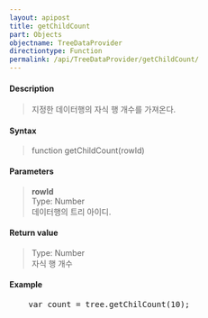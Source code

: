 ```yaml
---
layout: apipost
title: getChildCount
part: Objects
objectname: TreeDataProvider
directiontype: Function
permalink: /api/TreeDataProvider/getChildCount/
---
```



#### Description

> 지정한 데이터행의 자식 행 개수를 가져온다.  

#### Syntax

> function getChildCount(rowId)  

#### Parameters

> **rowId**  
> Type: Number  
> 데이터행의 트리 아이디.  

#### Return value

> Type: Number  
> 자식 행 개수  

#### Example

<pre class="prettyprint">
    var count = tree.getChilCount(10);
</pre>


